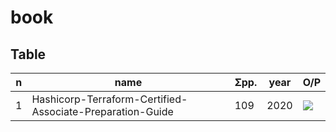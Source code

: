 # book

## Table
|n|name|Σpp.|year|O/P|
|-|----|---|----|---|
|1|Hashicorp-Terraform-Certified-Associate-Preparation-Guide|109|2020|[<img src="https://i.imgur.com/4Nu4yDM.png">](https://i.imgur.com/4Nu4yDM.png)|
